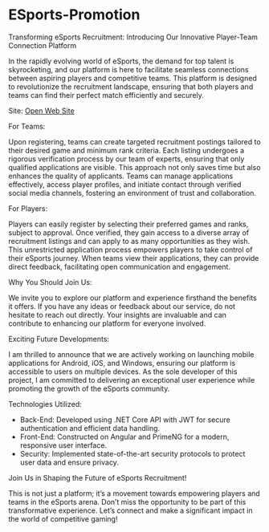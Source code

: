 # ESports-Promotion

Transforming eSports Recruitment: Introducing Our Innovative Player-Team Connection Platform

In the rapidly evolving world of eSports, the demand for top talent is skyrocketing, and our platform is here to facilitate seamless connections between aspiring players and competitive teams. This platform is designed to revolutionize the recruitment landscape, ensuring that both players and teams can find their perfect match efficiently and securely.

Site: <a href="https://esports.yigite.com.tr/" target="_blank">Open Web Site</a>

For Teams:

Upon registering, teams can create targeted recruitment postings tailored to their desired game and minimum rank criteria. Each listing undergoes a rigorous verification process by our team of experts, ensuring that only qualified applications are visible. This approach not only saves time but also enhances the quality of applicants. Teams can manage applications effectively, access player profiles, and initiate contact through verified social media channels, fostering an environment of trust and collaboration.

For Players:

Players can easily register by selecting their preferred games and ranks, subject to approval. Once verified, they gain access to a diverse array of recruitment listings and can apply to as many opportunities as they wish. This unrestricted application process empowers players to take control of their eSports journey. When teams view their applications, they can provide direct feedback, facilitating open communication and engagement.

Why You Should Join Us:

We invite you to explore our platform and experience firsthand the benefits it offers. If you have any ideas or feedback about our service, do not hesitate to reach out directly. Your insights are invaluable and can contribute to enhancing our platform for everyone involved.

Exciting Future Developments:

I am thrilled to announce that we are actively working on launching mobile applications for Android, iOS, and Windows, ensuring our platform is accessible to users on multiple devices. As the sole developer of this project, I am committed to delivering an exceptional user experience while promoting the growth of the eSports community.

Technologies Utilized:

- Back-End: Developed using .NET Core API with JWT for secure authentication and efficient data handling. 
- Front-End: Constructed on Angular and PrimeNG for a modern, responsive user interface.
- Security: Implemented state-of-the-art security protocols to protect user data and ensure privacy.

Join Us in Shaping the Future of eSports Recruitment!

This is not just a platform; it’s a movement towards empowering players and teams in the eSports arena. Don’t miss the opportunity to be part of this transformative experience. Let’s connect and make a significant impact in the world of competitive gaming!

